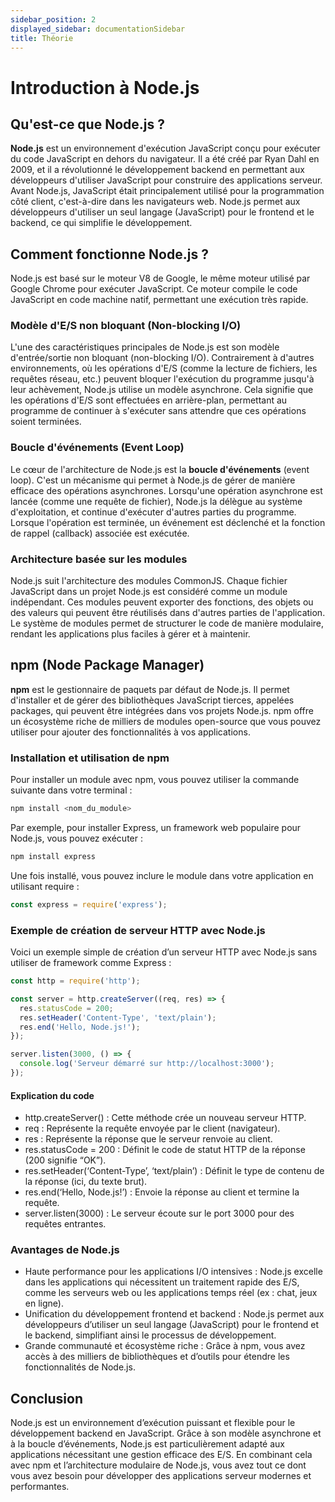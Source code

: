 ```yaml
---
sidebar_position: 2
displayed_sidebar: documentationSidebar
title: Théorie
---
```


# Introduction à Node.js

## Qu'est-ce que Node.js ?

**Node.js** est un environnement d'exécution JavaScript conçu pour exécuter du code JavaScript en dehors du navigateur. Il a été créé par Ryan Dahl en 2009, et il a révolutionné le développement backend en permettant aux développeurs d'utiliser JavaScript pour construire des applications serveur. Avant Node.js, JavaScript était principalement utilisé pour la programmation côté client, c'est-à-dire dans les navigateurs web. Node.js permet aux développeurs d'utiliser un seul langage (JavaScript) pour le frontend et le backend, ce qui simplifie le développement.

## Comment fonctionne Node.js ?

Node.js est basé sur le moteur V8 de Google, le même moteur utilisé par Google Chrome pour exécuter JavaScript. Ce moteur compile le code JavaScript en code machine natif, permettant une exécution très rapide.

### Modèle d'E/S non bloquant (Non-blocking I/O)

L'une des caractéristiques principales de Node.js est son modèle d'entrée/sortie non bloquant (non-blocking I/O). Contrairement à d'autres environnements, où les opérations d'E/S (comme la lecture de fichiers, les requêtes réseau, etc.) peuvent bloquer l'exécution du programme jusqu'à leur achèvement, Node.js utilise un modèle asynchrone. Cela signifie que les opérations d'E/S sont effectuées en arrière-plan, permettant au programme de continuer à s'exécuter sans attendre que ces opérations soient terminées.

### Boucle d'événements (Event Loop)

Le cœur de l'architecture de Node.js est la **boucle d'événements** (event loop). C'est un mécanisme qui permet à Node.js de gérer de manière efficace des opérations asynchrones. Lorsqu'une opération asynchrone est lancée (comme une requête de fichier), Node.js la délègue au système d'exploitation, et continue d'exécuter d'autres parties du programme. Lorsque l'opération est terminée, un événement est déclenché et la fonction de rappel (callback) associée est exécutée.

### Architecture basée sur les modules

Node.js suit l'architecture des modules CommonJS. Chaque fichier JavaScript dans un projet Node.js est considéré comme un module indépendant. Ces modules peuvent exporter des fonctions, des objets ou des valeurs qui peuvent être réutilisés dans d'autres parties de l'application. Le système de modules permet de structurer le code de manière modulaire, rendant les applications plus faciles à gérer et à maintenir.

## npm (Node Package Manager)

**npm** est le gestionnaire de paquets par défaut de Node.js. Il permet d'installer et de gérer des bibliothèques JavaScript tierces, appelées packages, qui peuvent être intégrées dans vos projets Node.js. npm offre un écosystème riche de milliers de modules open-source que vous pouvez utiliser pour ajouter des fonctionnalités à vos applications.

### Installation et utilisation de npm

Pour installer un module avec npm, vous pouvez utiliser la commande suivante dans votre terminal :

```bash
npm install <nom_du_module>
```

Par exemple, pour installer Express, un framework web populaire pour Node.js, vous pouvez exécuter :

```bash
npm install express
```

Une fois installé, vous pouvez inclure le module dans votre application en utilisant require :

```javascript
const express = require('express');
```

### Exemple de création de serveur HTTP avec Node.js

Voici un exemple simple de création d’un serveur HTTP avec Node.js sans utiliser de framework comme Express :

```javascript
const http = require('http');

const server = http.createServer((req, res) => {
  res.statusCode = 200;
  res.setHeader('Content-Type', 'text/plain');
  res.end('Hello, Node.js!');
});

server.listen(3000, () => {
  console.log('Serveur démarré sur http://localhost:3000');
});
```

#### Explication du code

* http.createServer() : Cette méthode crée un nouveau serveur HTTP.
* req : Représente la requête envoyée par le client (navigateur).
* res : Représente la réponse que le serveur renvoie au client.
* res.statusCode = 200 : Définit le code de statut HTTP de la réponse (200 signifie “OK”).
* res.setHeader(‘Content-Type’, ‘text/plain’) : Définit le type de contenu de la réponse (ici, du texte brut).
* res.end(‘Hello, Node.js!’) : Envoie la réponse au client et termine la requête.
* server.listen(3000) : Le serveur écoute sur le port 3000 pour des requêtes entrantes.

### Avantages de Node.js

* Haute performance pour les applications I/O intensives : Node.js excelle dans les applications qui nécessitent un traitement rapide des E/S, comme les serveurs web ou les applications temps réel (ex : chat, jeux en ligne).
* Unification du développement frontend et backend : Node.js permet aux développeurs d’utiliser un seul langage (JavaScript) pour le frontend et le backend, simplifiant ainsi le processus de développement.
* Grande communauté et écosystème riche : Grâce à npm, vous avez accès à des milliers de bibliothèques et d’outils pour étendre les fonctionnalités de Node.js.

## Conclusion

Node.js est un environnement d’exécution puissant et flexible pour le développement backend en JavaScript. Grâce à son modèle asynchrone et à la boucle d’événements, Node.js est particulièrement adapté aux applications nécessitant une gestion efficace des E/S. En combinant cela avec npm et l’architecture modulaire de Node.js, vous avez tout ce dont vous avez besoin pour développer des applications serveur modernes et performantes.
